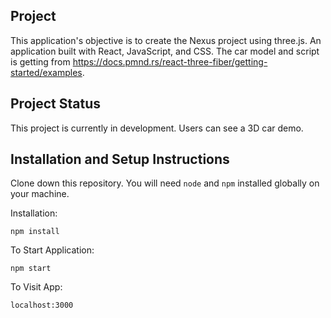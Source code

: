 ## Project

This application's objective is to create the Nexus project using three.js.
An application built with React, JavaScript, and CSS.
The car model and script is getting from https://docs.pmnd.rs/react-three-fiber/getting-started/examples.
## Project Status

This project is currently in development. Users can see a 3D car demo.

## Installation and Setup Instructions

Clone down this repository. You will need `node` and `npm` installed globally on your machine.

Installation:

`npm install`

To Start Application:

`npm start`

To Visit App:

`localhost:3000`
